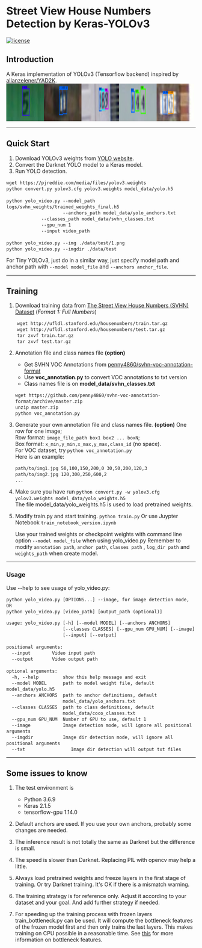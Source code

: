 #  Street View House Numbers Detection by Keras-YOLOv3

[![license](https://img.shields.io/github/license/mashape/apistatus.svg)](LICENSE)

## Introduction

A Keras implementation of YOLOv3 (Tensorflow backend) inspired by [allanzelener/YAD2K](https://github.com/allanzelener/YAD2K).<br>
<img src="output/1.png" width="100" height="100"><img src="output/6.png" width="100" height="100"><img src="output/7.png" width="100" height="100"><img src="output/9.png" width="100" height="100"><img src="output/10.png" width="100" height="100">

---

## Quick Start

1. Download YOLOv3 weights from [YOLO website](http://pjreddie.com/darknet/yolo/).
2. Convert the Darknet YOLO model to a Keras model.
3. Run YOLO detection.

```
wget https://pjreddie.com/media/files/yolov3.weights
python convert.py yolov3.cfg yolov3.weights model_data/yolo.h5

python yolo_video.py --model_path logs/svhn_weights/trained_weights_final.h5
                     --anchors_path model_data/yolo_anchors.txt
		     --classes_path model_data/svhn_classes.txt
		     --gpu_num 1
		     --input video_path

python yolo_video.py --img ./data/test/1.png
python yolo_video.py --imgdir ./data/test 
```

For Tiny YOLOv3, just do in a similar way, just specify model path and anchor path with `--model model_file` and `--anchors anchor_file`.

---
## Training

1. Download training data from [The Street View House Numbers (SVHN) Dataset](http://ufldl.stanford.edu/housenumbers/)   (*Format 1: Full Numbers*)
```
	wget http://ufldl.stanford.edu/housenumbers/train.tar.gz
	wget http://ufldl.stanford.edu/housenumbers/test.tar.gz
	tar zxvf train.tar.gz
	tar zxvf test.tar.gz
```

2. Annotation file and class names file **(option)**
	- Get SVHN VOC Annotations from [penny4860/svhn-voc-annotation-format](https://github.com/penny4860/svhn-voc-annotation-format)
	* Use **voc_annotation.py** to convert VOC annotations to txt version
	* Class names file is on **model_data/svhn_classes.txt**

	```
	wget https://github.com/penny4860/svhn-voc-annotation-format/archive/master.zip
	unzip master.zip
	python voc_annotation.py
	```

3. Generate your own annotation file and class names file. **(option)** 
    One row for one image;  
    Row format: `image_file_path box1 box2 ... boxN`;  
    Box format: `x_min,y_min,x_max,y_max,class_id` (no space).  
    For VOC dataset, try `python voc_annotation.py`  
    Here is an example:
    ```
    path/to/img1.jpg 50,100,150,200,0 30,50,200,120,3
    path/to/img2.jpg 120,300,250,600,2
    ...
    ```

2. Make sure you have run `python convert.py -w yolov3.cfg yolov3.weights model_data/yolo_weights.h5`  
    The file model_data/yolo_weights.h5 is used to load pretrained weights.

3. Modify train.py and start training.  `python train.py` 
	Or use Juypter Notebook `train_notebook_version.ipynb`
	
    Use your trained weights or checkpoint weights with command line option `--model model_file` when using yolo_video.py
    Remember to modify `annotation path`, `anchor path`, `classes path` ,  `log_dir path` and `weights_path` when create model.


---

### Usage
Use --help to see usage of yolo_video.py:
```
python yolo_video.py [OPTIONS...] --image, for image detection mode, OR
python yolo_video.py [video_path] [output_path (optional)]
```
```
usage: yolo_video.py [-h] [--model MODEL] [--anchors ANCHORS]
                     [--classes CLASSES] [--gpu_num GPU_NUM] [--image]
                     [--input] [--output]

positional arguments:
  --input        Video input path
  --output       Video output path

optional arguments:
  -h, --help         show this help message and exit
  --model MODEL      path to model weight file, default model_data/yolo.h5
  --anchors ANCHORS  path to anchor definitions, default
                     model_data/yolo_anchors.txt
  --classes CLASSES  path to class definitions, default
                     model_data/coco_classes.txt
  --gpu_num GPU_NUM  Number of GPU to use, default 1
  --image            Image detection mode, will ignore all positional arguments
  --imgdir           Image dir detection mode, will ignore all positional arguments
  --txt                 Image dir detection will output txt files
```
---



## Some issues to know

1. The test environment is
    - Python 3.6.9
    - Keras 2.1.5
    - tensorflow-gpu 1.14.0

2. Default anchors are used. If you use your own anchors, probably some changes are needed.

3. The inference result is not totally the same as Darknet but the difference is small.

4. The speed is slower than Darknet. Replacing PIL with opencv may help a little.

5. Always load pretrained weights and freeze layers in the first stage of training. Or try Darknet training. It's OK if there is a mismatch warning.

6. The training strategy is for reference only. Adjust it according to your dataset and your goal. And add further strategy if needed.

7. For speeding up the training process with frozen layers train_bottleneck.py can be used. It will compute the bottleneck features of the frozen model first and then only trains the last layers. This makes training on CPU possible in a reasonable time. See [this](https://blog.keras.io/building-powerful-image-classification-models-using-very-little-data.html) for more information on bottleneck features.
